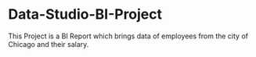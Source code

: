 # Data-Studio-BI-Project
This Project is a BI Report which brings data of employees from the city of Chicago and their salary.
